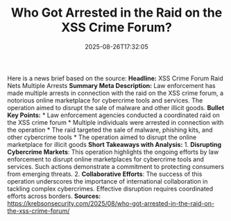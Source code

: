 ﻿---
title: "Who Got Arrested in the Raid on the XSS Crime Forum?"
date: "2025-08-26T17:32:05"
category: "Markets"
summary: ""
slug: "who got arrested in the raid on the xss crime forum"
source_urls:
  - "https://krebsonsecurity.com/2025/08/who-got-arrested-in-the-raid-on-the-xss-crime-forum/"
seo:
  title: "Who Got Arrested in the Raid on the XSS Crime Forum? | Hash n Hedge"
  description: ""
  keywords: ["news", "markets", "brief"]
---
Here is a news brief based on the source:  **Headline:** XSS Crime Forum Raid Nets Multiple Arrests  **Summary Meta Description:** Law enforcement has made multiple arrests in connection with the raid on the XSS crime forum, a notorious online marketplace for cybercrime tools and services. The operation aimed to disrupt the sale of malware and other illicit goods.  **Bullet Key Points:**  * Law enforcement agencies conducted a coordinated raid on the XSS crime forum * Multiple individuals were arrested in connection with the operation * The raid targeted the sale of malware, phishing kits, and other cybercrime tools * The operation aimed to disrupt the online marketplace for illicit goods  **Short Takeaways with Analysis:**  1. **Disrupting Cybercrime Markets**: This operation highlights the ongoing efforts by law enforcement to disrupt online marketplaces for cybercrime tools and services. Such actions demonstrate a commitment to protecting consumers from emerging threats. 2. **Collaborative Efforts**: The success of this operation underscores the importance of international collaboration in tackling complex cybercrimes. Effective disruption requires coordinated efforts across borders.  **Sources:** https://krebsonsecurity.com/2025/08/who-got-arrested-in-the-raid-on-the-xss-crime-forum/ 
